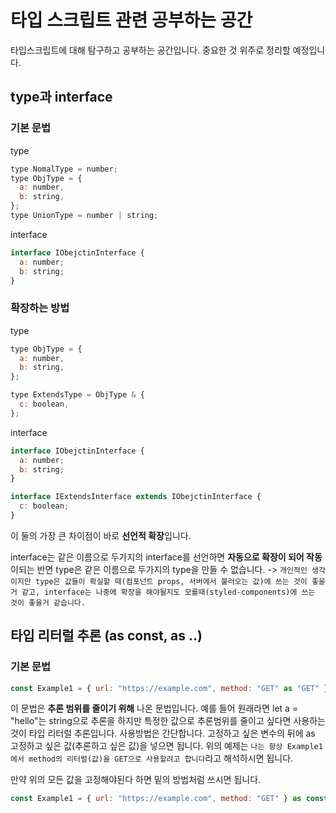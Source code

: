 # 타입 스크립트 관련 공부하는 공간

타입스크립트에 대해 탐구하고 공부하는 공간입니다.
중요한 것 위주로 정리할 예정입니다.

## type과 interface

### 기본 문법

type

```javascript
type NomalType = number;
type ObjType = {
  a: number,
  b: string,
};
type UnionType = number | string;
```

interface

```javascript
interface IObejctinInterface {
  a: number;
  b: string;
}
```

### 확장하는 방법

type

```javascript
type ObjType = {
  a: number,
  b: string,
};

type ExtendsType = ObjType & {
  c: boolean,
};
```

interface

```javascript
interface IObejctinInterface {
  a: number;
  b: string;
}

interface IExtendsInterface extends IObejctinInterface {
  c: boolean;
}
```

이 둘의 가장 큰 차이점이 바로 **선언적 확장**입니다.

interface는 같은 이름으로 두가지의 interface를 선언하면 **자동으로 확장이 되어 작동**이되는 반면
type은 같은 이름으로 두가지의 type을 만들 수 없습니다.
-> `개인적인 생각이지만 type은 값들이 확실할 때(컴포넌트 props, 서버에서 불러오는 값)에 쓰는 것이 좋을거 같고, interface는 나중에 확장을 해야될지도 모를때(styled-components)에 쓰는 것이 좋을거 같습니다.`

## 타입 리터럴 추론 (as const, as ..)

### 기본 문법

```javascript
const Example1 = { url: "https://example.com", method: "GET" as "GET" };
```

이 문법은 **추론 범위를 줄이기 위해** 나온 문법입니다.
예를 들어 원래라면 let a = "hello"는 string으로 추론을 하지만 특정한 값으로 추론범위를 줄이고 싶다면 사용하는 것이 타입 리터럴 추론입니다.
사용방법은 간단합니다. 고정하고 싶은 변수의 뒤에 as 고정하고 싶은 값(추론하고 싶은 값)을 넣으면 됩니다.
위의 예제는 `나는 항상 Example1에서 method의 리터럴(값)을 GET으로 사용할려고 합니다`라고 해석하시면 됩니다.

만약 위의 모든 값을 고정해야된다 하면 밑의 방법처럼 쓰시면 됩니다.

```javascript
const Example1 = { url: "https://example.com", method: "GET" } as const;
```
